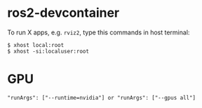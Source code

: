 # ros2-devcontainer

To run X apps, e.g. `rviz2`, type this commands in host terminal:
```
$ xhost local:root
$ xhost -si:localuser:root
```

# GPU
```
"runArgs": ["--runtime=nvidia"] or "runArgs": ["--gpus all"]
```